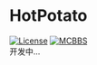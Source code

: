 # HotPotato  
[![License](https://img.shields.io/badge/License-AGPL%20v3-blue.svg)](LICENSE)
[![MCBBS](https://img.shields.io/badge/Link-MCBBS-brightgreen)](https://www.mcbbs.net/thread-1042842-1-1.html)  
开发中...